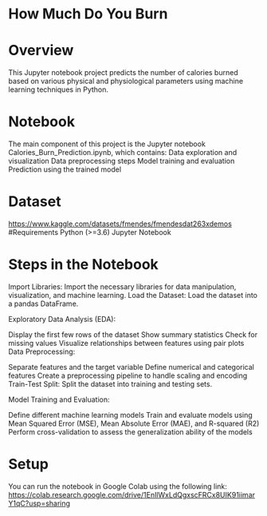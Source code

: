 # How Much Do You Burn
# Overview
This Jupyter notebook project predicts the number of calories burned based on various physical and physiological parameters using machine learning techniques in Python.

# Notebook
The main component of this project is the Jupyter notebook Calories_Burn_Prediction.ipynb, which contains:
Data exploration and visualization
Data preprocessing steps
Model training and evaluation
Prediction using the trained model

# Dataset
https://www.kaggle.com/datasets/fmendes/fmendesdat263xdemos
#Requirements
Python (>=3.6)
Jupyter Notebook

# Steps in the Notebook
Import Libraries: Import the necessary libraries for data manipulation, visualization, and machine learning.
Load the Dataset: Load the dataset into a pandas DataFrame.

Exploratory Data Analysis (EDA):

Display the first few rows of the dataset
Show summary statistics
Check for missing values
Visualize relationships between features using pair plots
Data Preprocessing:

Separate features and the target variable
Define numerical and categorical features
Create a preprocessing pipeline to handle scaling and encoding
Train-Test Split: Split the dataset into training and testing sets.

Model Training and Evaluation:

Define different machine learning models
Train and evaluate models using Mean Squared Error (MSE), Mean Absolute Error (MAE), and R-squared (R2)
Perform cross-validation to assess the generalization ability of the models

# Setup
You can run the notebook in Google Colab using the following link: 
https://colab.research.google.com/drive/1EnIlWxLdQgxscFRCx8UIK91iimarY1qC?usp=sharing



